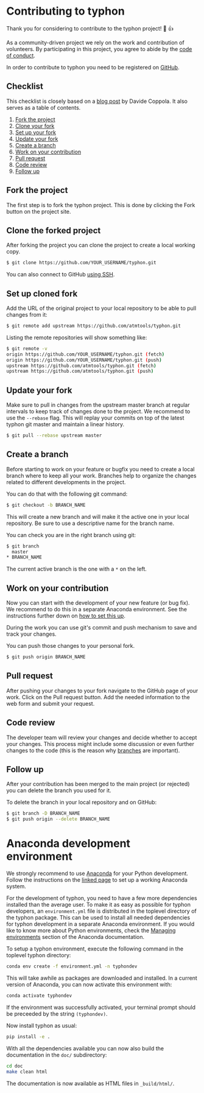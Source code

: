 # Contributing to typhon
Thank you for considering to contribute to the typhon project! :tada: :+1:

As a community-driven project we rely on the work and contribution of
volunteers. By participating in this project, you agree to abide by the
[code of conduct](CODE_OF_CONDUCT.md).

In order to contribute to typhon you need to be registered on
[GitHub](https://github.com/join).

## Checklist
This checklist is closely based on a
[blog post](http://blog.davidecoppola.com/2016/11/howto-contribute-to-open-source-project-on-github/)
by Davide Coppola. It also serves as a table of contents.

1. [Fork the project](#fork-the-project)
2. [Clone your fork](#clone-the-forked-project)
3. [Set up your fork](#set-up-cloned-fork)
4. [Update your fork](#update-your-fork)
5. [Create a branch](#create-a-branch)
6. [Work on your contribution](#work-on-your-contribution)
7. [Pull request](#pull-request)
8. [Code review](#code-review)
9. [Follow up](#follow-up)

## Fork the project
The first step is to fork the typhon project. This is done by clicking the Fork
button on the project site.

## Clone the forked project
After forking the project you can clone the project to create a local working
copy.
```bash
$ git clone https://github.com/YOUR_USERNAME/typhon.git
```

You can also connect to GitHub
[using SSH](https://help.github.com/articles/connecting-to-github-with-ssh/).

## Set up cloned fork
Add the URL of the original project to your local repository to be able to pull
changes from it:
```bash
$ git remote add upstream https://github.com/atmtools/typhon.git
```

Listing the remote repositories will show something like:
```bash
$ git remote -v
origin https://github.com/YOUR_USERNAME/typhon.git (fetch)
origin https://github.com/YOUR_USERNAME/typhon.git (push)
upstream https://github.com/atmtools/typhon.git (fetch)
upstream https://github.com/atmtools/typhon.git (push)
```

## Update your fork
Make sure to pull in changes from the upstream master branch at regular
intervals to keep track of changes done to the project.
We recommend to use the `--rebase` flag. This will replay your commits on top
of the latest typhon git master and maintain a linear history.
```bash
$ git pull --rebase upstream master
```

## Create a branch
Before starting to work on your feature or bugfix you need to create a local
branch where to keep all your work. Branches help to organize the changes
related to different developments in the project.

You can do that with the following git command:
```bash
$ git checkout -b BRANCH_NAME
```

This will create a new branch and will make it the active one in your local
repository. Be sure to use a descriptive name for the branch name.

You can check you are in the right branch using git:
```bash
$ git branch
  master
* BRANCH_NAME
```
The current active branch is the one with a ``*`` on the left.

## Work on your contribution
Now you can start with the development of your new feature (or bug fix).
We recommend to do this in a separate Anaconda environment. See the instructions
further down on [how to set this up](#anaconda-development-environment).

During the work you can use git's commit and push mechanism to save and track
your changes.

You can push those changes to your personal fork.
```bash
$ git push origin BRANCH_NAME
```

## Pull request
After pushing your changes to your fork navigate to the GitHub page of your
work.  Click on the Pull request button. Add the needed information to the web
form and submit your request.

## Code review
The developer team will review your changes and decide whether to accept your
changes. This process might include some discussion or even further changes to
the code (this is the reason why [branches](#create-a-branch) are important).

## Follow up
After your contribution has been merged to the main project (or rejected) you
can delete the branch you used for it.

To delete the branch in your local repository and on GitHub:
```bash
$ git branch -D BRANCH_NAME
$ git push origin --delete BRANCH_NAME
```
# Anaconda development environment

We strongly recommend to use
[Anaconda](https://conda.io/docs/user-guide/install/download.html) for your
Python development. Follow the instructions on the
[linked page](https://conda.io/docs/user-guide/install/download.html) to set up
a working Anaconda system.

For the development of typhon, you need to have a few more dependencies
installed than the average user. To make it as easy as possible for typhon
developers, an `environment.yml` file is distributed in the toplevel directory
of the typhon package. This can be used to install all needed dependencies for
typhon development in a separate Anaconda environment.
If you would like to know more about Python environments, check the
[Managing environments](https://conda.io/docs/user-guide/tasks/manage-environments.html)
section of the Anaconda documentation.

To setup a typhon environment, execute the following command in the toplevel
typhon directory:

```bash
conda env create -f environment.yml -n typhondev
```

This will take awhile as packages are downloaded and installed.
In a current version of Anaconda, you can now activate this environment with:

```bash
conda activate typhondev
```

If the environment was successfully activated, your terminal prompt should be
preceeded by the string `(typhondev)`.

Now install typhon as usual:

```bash
pip install -e .
```

With all the dependencies available you can now also build the documentation in
the `doc/` subdirectory:

```bash
cd doc
make clean html
```

The documentation is now available as HTML files in `_build/html/`.
